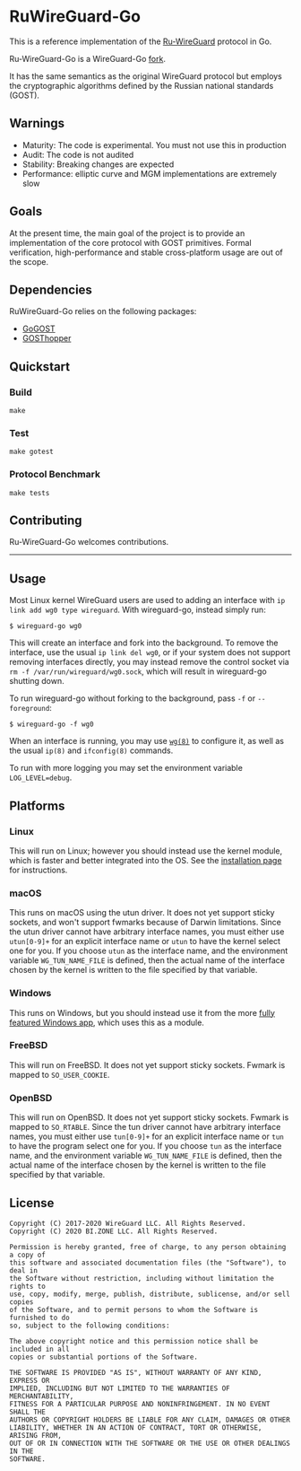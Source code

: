 # RuWireGuard-Go
This is a reference implementation of the [Ru-WireGuard](https://github.com/bi-zone/ruwireguard-spec/blob/main/ruwireguard-draft.md) protocol in Go.
 
Ru-WireGuard-Go is a WireGuard-Go [fork]((https://github.com/WireGuard/wireguard-go/releases/tag/v0.0.20201118)).

It has the same semantics as the original WireGuard protocol but employs the cryptographic algorithms defined
 by the Russian national standards (GOST).
 
## Warnings
- Maturity: The code is experimental. You must not use this in production
- Audit: The code is not audited
- Stability: Breaking changes are expected
- Performance: elliptic curve and MGM implementations are extremely slow
 
## Goals
At the present time, the main goal of the project is to provide an implementation of the core protocol with GOST primitives. 
Formal verification, high-performance and stable cross-platform usage are out of the scope.

## Dependencies
RuWireGuard-Go relies on the following packages:
 - [GoGOST](https://www.git.cypherpunks.ru/?p=gogost.git)
 - [GOSThopper](https://dxdt.ru/golang/gosthopper/dxdt.ru/gosthopper/gosthopper.go)

## Quickstart

### Build

```
make
```

### Test

```
make gotest
```

### Protocol Benchmark

```
make tests
```

## Contributing

Ru-WireGuard-Go welcomes contributions.

---

## Usage

Most Linux kernel WireGuard users are used to adding an interface with `ip link add wg0 type wireguard`. With wireguard-go, instead simply run:

```
$ wireguard-go wg0
```

This will create an interface and fork into the background. To remove the interface, use the usual `ip link del wg0`, or if your system does not support removing interfaces directly, you may instead remove the control socket via `rm -f /var/run/wireguard/wg0.sock`, which will result in wireguard-go shutting down.

To run wireguard-go without forking to the background, pass `-f` or `--foreground`:

```
$ wireguard-go -f wg0
```

When an interface is running, you may use [`wg(8)`](https://git.zx2c4.com/wireguard-tools/about/src/man/wg.8) to configure it, as well as the usual `ip(8)` and `ifconfig(8)` commands.

To run with more logging you may set the environment variable `LOG_LEVEL=debug`.

## Platforms

### Linux

This will run on Linux; however you should instead use the kernel module, which is faster and better integrated into the OS. See the [installation page](https://www.wireguard.com/install/) for instructions.

### macOS

This runs on macOS using the utun driver. It does not yet support sticky sockets, and won't support fwmarks because of Darwin limitations. Since the utun driver cannot have arbitrary interface names, you must either use `utun[0-9]+` for an explicit interface name or `utun` to have the kernel select one for you. If you choose `utun` as the interface name, and the environment variable `WG_TUN_NAME_FILE` is defined, then the actual name of the interface chosen by the kernel is written to the file specified by that variable.

### Windows

This runs on Windows, but you should instead use it from the more [fully featured Windows app](https://git.zx2c4.com/wireguard-windows/about/), which uses this as a module.

### FreeBSD

This will run on FreeBSD. It does not yet support sticky sockets. Fwmark is mapped to `SO_USER_COOKIE`.

### OpenBSD

This will run on OpenBSD. It does not yet support sticky sockets. Fwmark is mapped to `SO_RTABLE`. Since the tun driver cannot have arbitrary interface names, you must either use `tun[0-9]+` for an explicit interface name or `tun` to have the program select one for you. If you choose `tun` as the interface name, and the environment variable `WG_TUN_NAME_FILE` is defined, then the actual name of the interface chosen by the kernel is written to the file specified by that variable.

## License

    Copyright (C) 2017-2020 WireGuard LLC. All Rights Reserved.
    Copyright (C) 2020 BI.ZONE LLC. All Rights Reserved.
    
    Permission is hereby granted, free of charge, to any person obtaining a copy of
    this software and associated documentation files (the "Software"), to deal in
    the Software without restriction, including without limitation the rights to
    use, copy, modify, merge, publish, distribute, sublicense, and/or sell copies
    of the Software, and to permit persons to whom the Software is furnished to do
    so, subject to the following conditions:
    
    The above copyright notice and this permission notice shall be included in all
    copies or substantial portions of the Software.
    
    THE SOFTWARE IS PROVIDED "AS IS", WITHOUT WARRANTY OF ANY KIND, EXPRESS OR
    IMPLIED, INCLUDING BUT NOT LIMITED TO THE WARRANTIES OF MERCHANTABILITY,
    FITNESS FOR A PARTICULAR PURPOSE AND NONINFRINGEMENT. IN NO EVENT SHALL THE
    AUTHORS OR COPYRIGHT HOLDERS BE LIABLE FOR ANY CLAIM, DAMAGES OR OTHER
    LIABILITY, WHETHER IN AN ACTION OF CONTRACT, TORT OR OTHERWISE, ARISING FROM,
    OUT OF OR IN CONNECTION WITH THE SOFTWARE OR THE USE OR OTHER DEALINGS IN THE
    SOFTWARE.
